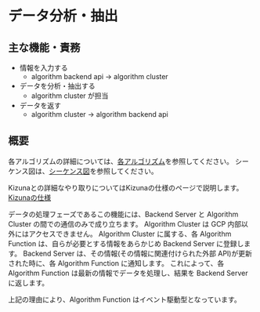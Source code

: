 # データ分析・抽出

## 主な機能・責務

- 情報を入力する
  - algorithm backend api -> algorithm cluster
- データを分析・抽出する
  - algorithm cluster が担当
- データを返す
  - algorithm cluster -> algorithm backend api

## 概要

各アルゴリズムの詳細については、[各アルゴリズム](./algorithm/README.md)を参照してください。
シーケンス図は、[シーケンス図](../../sequence/koyo/README.md)を参照してください。

Kizunaとの詳細なやり取りについてはKizunaの仕様のページで説明します。[Kizunaの仕様](../kizuna/README.md)

データの処理フェーズであるこの機能には、Backend Server と Algorithm Cluster の間での通信のみで成り立ちます。
Algorithm Cluster は GCP 内部以外にはアクセスできません。
Algorithm Cluster に属する、各 Algorithm Function は、自らが必要とする情報をあらかじめ Backend Server に登録します。
Backend Server は、その情報(その情報に関連付けられた外部 API)が更新された時に、各 Algorithm Function に通知します。
これによって、各 Algorithm Function は最新の情報でデータを処理し、結果を Backend Server に返します。

上記の理由により、Algorithm Function はイベント駆動型となっています。
